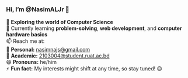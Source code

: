 ### Hi, I’m @NasimALJr 👋

👀 **Exploring the world of Computer Science**  
🌱 Currently learning **problem-solving**, **web development**, and **computer hardware basics**  
📫 Reach me at:  
📧 **Personal:** nasimnajs@gmail.com  
📧 **Academic:** 2103004@student.ruat.ac.bd  
😄 **Pronouns:** he/him  
⚡ **Fun fact:** My interests might shift at any time, so stay tuned! 😉


<!---
NasimALJr/NasimALJr is a ✨ special ✨ repository because its `README.md` (this file) appears on your GitHub profile.
You can click the Preview link to take a look at your changes.
--->
